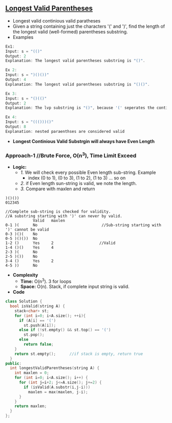 ## [Longest Valid Parentheses](https://leetcode.com/problems/longest-valid-parentheses/)
- Longest valid continious valid paratheses
- Given a string containing just the characters '(' and ')', find the length of the longest valid (well-formed) parentheses substring.
- Examples
```c
Ex1:
Input: s = "(()"
Output: 2
Explanation: The longest valid parentheses substring is "()".

Ex 2:
Input: s = ")()())"
Output: 4
Explanation: The longest valid parentheses substring is "()()".

Ex 3:
Input: s = "()(()"
Output: 2
Explanation: The lvp substring is "()", because '(' seperates the continous lvp.

Ex 4:
Input: s = "((()))()"
Output: 8
Explanation: nested paraenthses are considered valid
```
- **Longest Continious Valid Substrgin will always have Even Length**

### Approach-1    //Brute Force, O(n<sup>3</sup>), Time Limit Exceed
- **Logic:** 
  - *1.* We will check every possible Even length sub-string. Example
    - index (0 to 1), (0 to 3), (1 to 2), (1 to 3) ... so on
  - *2.* if Even length sun-string is valid, we note the length.
  - *3.* Compare with maxlen and return
```console
)()())
012345

//Complete sub-string is checked for validity.
//A substring starting with ')' can never by valid.
            Valid   maxlen
0-1 )(      No                            //Sub-string starting with ')' cannot be valid
0-3 )()(    No
0-5 )()())  No
1-2 ()      Yes     2                    //Valid
1-4 ()()    Yes     4
2-3 )(      No
2-5 )())    No
3-4 ()      Yes     2
4-5 ))      No
```
- **Complexity**
  - **Time:** O(n<sup>3</sup>). 3 for loops
  - **Space:** O(n). Stack, if complete input string is valid.
- **Code**
```c++
class Solution {
  bool isValid(string A) {
    stack<char> st;
    for (int i=0; i<A.size(); ++i){
      if (A[i] == '(')
        st.push(A[i]);
      else if (!st.empty() && st.top() == '(')
        st.pop();
      else
        return false;
    }
    return st.empty();      //if stack is empty, return true
  }
public:
  int longestValidParentheses(string A) {
    int maxlen = 0;
    for (int i=0; i<A.size(); i++) {
      for (int j=i+2; j<=A.size(); j+=2) {
        if (isValid(A.substr(i,j-i)))
          maxlen = max(maxlen, j-i);
      }
    }
    return maxlen;        
  }
};
```
